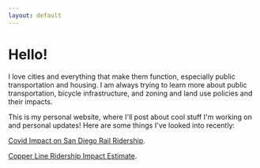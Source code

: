```yaml
---
layout: default
---
```




# Hello!

I love cities and everything that make them function, especially public transportation and housing. I am always trying to learn more about public transportation, bicycle infrastructure, and zoning and land use policies and their impacts.

This is my personal website, where I'll post about cool stuff I'm working on and personal updates! Here are some things I've looked into recently:

[Covid Impact on San Diego Rail Ridership](./CovidRidership.html).

[Copper Line Ridership Impact Estimate](./MTS_Copper_Line_Transfer_Estimate.html).
